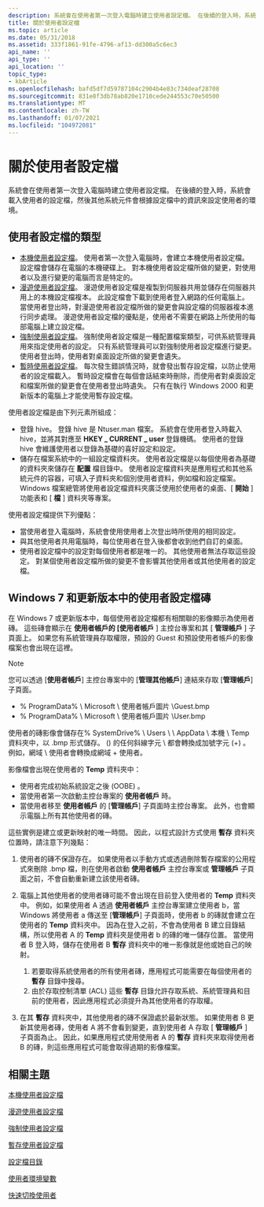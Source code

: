 ```yaml
---
description: 系統會在使用者第一次登入電腦時建立使用者設定檔。 在後續的登入時，系統會載入使用者的設定檔，然後其他系統元件會根據設定檔中的資訊來設定使用者的環境。
title: 關於使用者設定檔
ms.topic: article
ms.date: 05/31/2018
ms.assetid: 333f1861-91fe-4796-af13-dd300a5c6ec3
api_name: ''
api_type: ''
api_location: ''
topic_type:
- kbArticle
ms.openlocfilehash: bafd5df7d59787104c2904b4e83c734deaf28708
ms.sourcegitcommit: 831e8f3db78ab820e1710cede244553c70e50500
ms.translationtype: MT
ms.contentlocale: zh-TW
ms.lasthandoff: 01/07/2021
ms.locfileid: "104972081"
---
```

# <a name="about-user-profiles"></a>關於使用者設定檔

系統會在使用者第一次登入電腦時建立使用者設定檔。 在後續的登入時，系統會載入使用者的設定檔，然後其他系統元件會根據設定檔中的資訊來設定使用者的環境。

## <a name="types-of-user-profiles"></a>使用者設定檔的類型

-   [本機使用者設定檔](local-user-profiles.md)。 使用者第一次登入電腦時，會建立本機使用者設定檔。 設定檔會儲存在電腦的本機硬碟上。 對本機使用者設定檔所做的變更，對使用者以及進行變更的電腦而言是特定的。
-   [漫遊使用者設定檔](roaming-user-profiles.md)。 漫遊使用者設定檔是複製到伺服器共用並儲存在伺服器共用上的本機設定檔複本。 此設定檔會下載到使用者登入網路的任何電腦上。 當使用者登出時，對漫遊使用者設定檔所做的變更會與設定檔的伺服器複本進行同步處理。 漫遊使用者設定檔的優點是，使用者不需要在網路上所使用的每部電腦上建立設定檔。
-   [強制使用者設定檔](mandatory-user-profiles.md)。 強制使用者設定檔是一種配置檔案類型，可供系統管理員用來指定使用者的設定。 只有系統管理員可以對強制使用者設定檔進行變更。 使用者登出時，使用者對桌面設定所做的變更會遺失。
-   [暫時使用者設定檔](temporary-user-profiles.md)。 每次發生錯誤情況時，就會發出暫存設定檔，以防止使用者的設定檔載入。 暫時設定檔會在每個會話結束時刪除，而使用者對桌面設定和檔案所做的變更會在使用者登出時遺失。 只有在執行 Windows 2000 和更新版本的電腦上才能使用暫存設定檔。

使用者設定檔是由下列元素所組成：

-   登錄 hive。 登錄 hive 是 Ntuser.man 檔案。 系統會在使用者登入時載入 hive，並將其對應至 **HKEY \_ CURRENT \_ user** 登錄機碼。 使用者的登錄 hive 會維護使用者以登錄為基礎的喜好設定和設定。
-   儲存在檔案系統中的一組設定檔資料夾。 使用者設定檔是以每個使用者為基礎的資料夾來儲存在 **配置** 檔目錄中。 使用者設定檔資料夾是應用程式和其他系統元件的容器，可填入子資料夾和個別使用者資料，例如檔和設定檔案。 Windows 檔案總管將使用者設定檔資料夾廣泛使用於使用者的桌面、[ **開始** ] 功能表和 [ **檔** ] 資料夾等專案。

使用者設定檔提供下列優點：

-   當使用者登入電腦時，系統會使用使用者上次登出時所使用的相同設定。
-   與其他使用者共用電腦時，每位使用者在登入後都會收到他們自訂的桌面。
-   使用者設定檔中的設定對每個使用者都是唯一的。 其他使用者無法存取這些設定。 對某個使用者設定檔所做的變更不會影響其他使用者或其他使用者的設定檔。

## <a name="user-profile-tiles-in-windows-7-and-later"></a>Windows 7 和更新版本中的使用者設定檔磚

在 Windows 7 或更新版本中，每個使用者設定檔都有相關聯的影像顯示為使用者磚。 這些磚會顯示在 **使用者帳戶的 [使用者帳戶** ] 主控台專案和其 [ **管理帳戶** ] 子頁面上。 如果您有系統管理員存取權限，預設的 Guest 和預設使用者帳戶的影像檔案也會出現在這裡。

> [!Note]  
> 您可以透過 [**使用者帳戶**] 主控台專案中的 [**管理其他帳戶**] 連結來存取 [**管理帳戶**] 子頁面。

 

-   % ProgramData% \\ Microsoft \\ 使用者帳戶圖片 \\Guest.bmp
-   % ProgramData% \\ Microsoft \\ 使用者帳戶圖片 \\User.bmp

使用者的磚影像會儲存在% SystemDrive% \\ Users \\ <username> \\ AppData \\ 本機 \\ Temp 資料夾中，以 <username> .bmp 形式儲存。  () 的任何斜線字元 \\ 都會轉換成加號字元 (+) 。 例如，網域 \\ 使用者會轉換成網域 + 使用者。

影像檔會出現在使用者的 **Temp** 資料夾中：

-   使用者完成初始系統設定之後 (OOBE) 。
-   當使用者第一次啟動主控台專案的 **使用者帳戶** 時。
-   當使用者移至 **使用者帳戶** 的 [**管理帳戶**] 子頁面時主控台專案。 此外，也會顯示電腦上所有其他使用者的磚。

這些實例是建立或更新映射的唯一時間。 因此，以程式設計方式使用 **暫存** 資料夾位置時，請注意下列幾點：

1.  使用者的磚不保證存在。 如果使用者以手動方式或透過刪除暫存檔案的公用程式來刪除 .bmp 檔，則在使用者啟動 **使用者帳戶** 主控台專案或 **管理帳戶** 子頁面之前，不會自動重新建立該使用者磚。

2.  電腦上其他使用者的使用者磚可能不會出現在目前登入使用者的 **Temp** 資料夾中。 例如，如果使用者 A 透過 **使用者帳戶** 主控台專案建立使用者 b，當 Windows 將使用者 a 傳送至 [**管理帳戶**] 子頁面時，使用者 b 的磚就會建立在使用者的 **Temp** 資料夾中。 因為在登入之前，不會為使用者 B 建立目錄結構，所以使用者 A 的 **Temp** 資料夾是使用者 b 的磚的唯一儲存位置。 當使用者 B 登入時，儲存在使用者 B **暫存** 資料夾中的唯一影像就是他或她自己的映射。

    1.  若要取得系統使用者的所有使用者磚，應用程式可能需要在每個使用者的 **暫存** 目錄中搜尋。
    2.  由於存取控制清單 (ACL) 這些 **暫存** 目錄允許存取系統、系統管理員和目前的使用者，因此應用程式必須提升為其他使用者的存取權。

3.  在其 **暫存** 資料夾中，其他使用者的磚不保證處於最新狀態。 如果使用者 B 更新其使用者磚，使用者 A 將不會看到變更，直到使用者 A 存取 [ **管理帳戶** ] 子頁面為止。 因此，如果應用程式使用使用者 A 的 **暫存** 資料夾來取得使用者 B 的磚，則這些應用程式可能會取得過期的影像檔案。

## <a name="related-topics"></a>相關主題

<dl> <dt>

[本機使用者設定檔](local-user-profiles.md)
</dt> <dt>

[漫遊使用者設定檔](roaming-user-profiles.md)
</dt> <dt>

[強制使用者設定檔](mandatory-user-profiles.md)
</dt> <dt>

[暫存使用者設定檔](temporary-user-profiles.md)
</dt> <dt>

[設定檔目錄](profiles-directory.md)
</dt> <dt>

[使用者環境變數](user-environment-variables.md)
</dt> <dt>

[快速切換使用者](fast-user-switching.md)
</dt> </dl>

 

 



